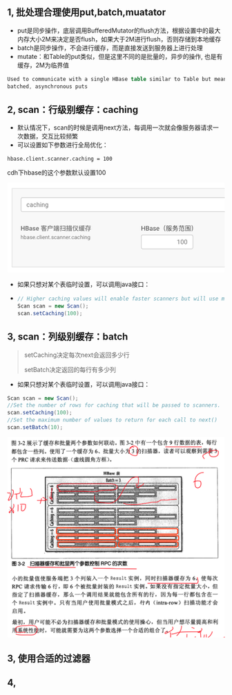 ## 1,  批处理合理使用put,batch,muatator

* put是同步操作，底层调用BufferedMutator的flush方法，根据设置中的最大内存大小2M来决定是否flush，如果大于2M进行flush，否则存储到本地缓存
* batch是同步操作，不会进行缓存，而是直接发送到服务器上进行处理
* mutate：和Table的put类似，但是这里不同的是批量的，异步的操作, 也是有缓存，2M为临界值

```verilog
Used to communicate with a single HBase table similar to Table but meant for
batched, asynchronous puts
```



## 2, scan：行级别缓存：caching

* 默认情况下，scan的时候是调用next方法，每调用一次就会像服务器请求一次数据，交互比较频繁
* 可以设置如下参数进行全局优化：

```properties
hbase.client.scanner.caching = 100
```

cdh下hbase的这个参数默认设置100

![image-20190816142912462](assets/image-20190816142912462.png)

* 如果只想对某个表临时设置，可以调用java接口：

* ```java
  // Higher caching values will enable faster scanners but will use more memory.
  Scan scan = new Scan();
  scan.setCaching(100);
  ```



## 3, scan：列级别缓存：batch

> setCaching决定每次next会返回多少行
>
> setBatch决定返回的每行有多少列



* 如果只想对某个表临时设置，可以调用java接口：

```java
Scan scan = new Scan();
//Set the number of rows for caching that will be passed to scanners.
scan.setCaching(100);
//Set the maximum number of values to return for each call to next()
scan.setBatch(10);
```

![image-20190816144803514](assets/image-20190816144803514.png)



## 3, 使用合适的过滤器



## 4,